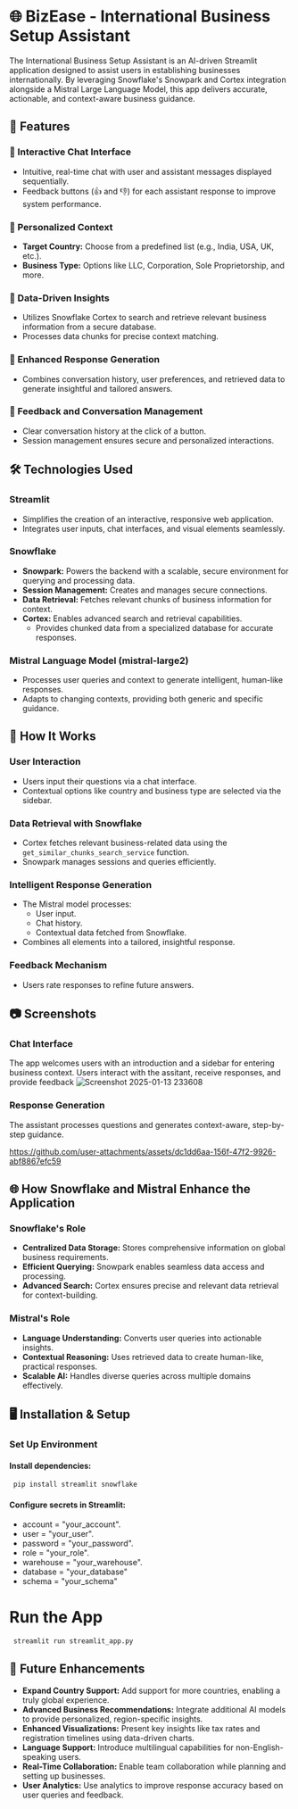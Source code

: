 # 🌐 BizEase - International Business Setup Assistant

The International Business Setup Assistant is an AI-driven Streamlit application designed to assist users in establishing businesses internationally. By leveraging Snowflake's Snowpark and Cortex integration alongside a Mistral Large Language Model, this app delivers accurate, actionable, and context-aware business guidance.

## 🚀 Features

### 🌟 Interactive Chat Interface
- Intuitive, real-time chat with user and assistant messages displayed sequentially.
- Feedback buttons (👍 and 👎) for each assistant response to improve system performance.

### 🌟 Personalized Context
- **Target Country:** Choose from a predefined list (e.g., India, USA, UK, etc.).
- **Business Type:** Options like LLC, Corporation, Sole Proprietorship, and more.

### 🌟 Data-Driven Insights
- Utilizes Snowflake Cortex to search and retrieve relevant business information from a secure database.
- Processes data chunks for precise context matching.

### 🌟 Enhanced Response Generation
- Combines conversation history, user preferences, and retrieved data to generate insightful and tailored answers.

### 🌟 Feedback and Conversation Management
- Clear conversation history at the click of a button.
- Session management ensures secure and personalized interactions.

## 🛠️ Technologies Used

### Streamlit
- Simplifies the creation of an interactive, responsive web application.
- Integrates user inputs, chat interfaces, and visual elements seamlessly.

### Snowflake
- **Snowpark:** Powers the backend with a scalable, secure environment for querying and processing data.
- **Session Management:** Creates and manages secure connections.
- **Data Retrieval:** Fetches relevant chunks of business information for context.
- **Cortex:** Enables advanced search and retrieval capabilities.
  - Provides chunked data from a specialized database for accurate responses.

### Mistral Language Model (mistral-large2)
- Processes user queries and context to generate intelligent, human-like responses.
- Adapts to changing contexts, providing both generic and specific guidance.

## 🔧 How It Works

### User Interaction
- Users input their questions via a chat interface.
- Contextual options like country and business type are selected via the sidebar.

### Data Retrieval with Snowflake
- Cortex fetches relevant business-related data using the `get_similar_chunks_search_service` function.
- Snowpark manages sessions and queries efficiently.

### Intelligent Response Generation
- The Mistral model processes:
  - User input.
  - Chat history.
  - Contextual data fetched from Snowflake.
- Combines all elements into a tailored, insightful response.

### Feedback Mechanism
- Users rate responses to refine future answers.

## 📷 Screenshots

### Chat Interface
The app welcomes users with an introduction and a sidebar for entering business context. Users interact with the assitant, receive responses, and provide feedback
![Screenshot 2025-01-13 233608](https://github.com/user-attachments/assets/6e2aedee-53c2-4053-a6de-9a120e6d74cd)

### Response Generation
The assistant processes questions and generates context-aware, step-by-step guidance.


https://github.com/user-attachments/assets/dc1dd6aa-156f-47f2-9926-abf8867efc59


## 🌐 How Snowflake and Mistral Enhance the Application

### Snowflake's Role
- **Centralized Data Storage:** Stores comprehensive information on global business requirements.
- **Efficient Querying:** Snowpark enables seamless data access and processing.
- **Advanced Search:** Cortex ensures precise and relevant data retrieval for context-building.

### Mistral's Role
- **Language Understanding:** Converts user queries into actionable insights.
- **Contextual Reasoning:** Uses retrieved data to create human-like, practical responses.
- **Scalable AI:** Handles diverse queries across multiple domains effectively.

## 🖥️ Installation & Setup

### **Set Up Environment**

#### Install dependencies:
```bash
 pip install streamlit snowflake
```
#### Configure secrets in Streamlit:
- account = "your_account".
- user = "your_user".
- password = "your_password".
- role = "your_role".
- warehouse = "your_warehouse".
- database = "your_database"
- schema = "your_schema"

# Run the App
```bash
 streamlit run streamlit_app.py
```
## 🎯 Future Enhancements

- **Expand Country Support:** Add support for more countries, enabling a truly global experience.
- **Advanced Business Recommendations:** Integrate additional AI models to provide personalized, region-specific insights.
- **Enhanced Visualizations:** Present key insights like tax rates and registration timelines using data-driven charts.
- **Language Support:** Introduce multilingual capabilities for non-English-speaking users.
- **Real-Time Collaboration:** Enable team collaboration while planning and setting up businesses.
- **User Analytics:** Use analytics to improve response accuracy based on user queries and feedback.
